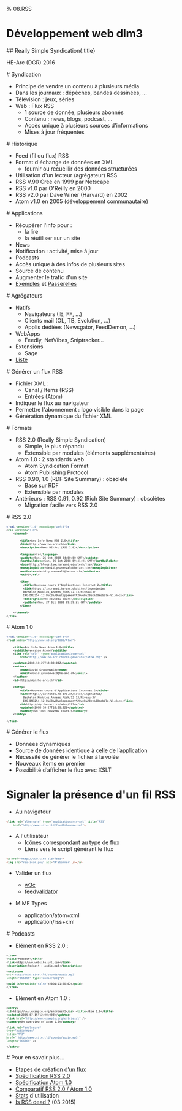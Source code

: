 % 08.RSS

# Développement web dlm3

## Really Simple Syndication{.title}

<footer>HE-Arc (DGR) 2016</footer>

# Syndication

* Principe de vendre un contenu à plusieurs média
* Dans les journaux : dépêches, bandes dessinées, ...
* Télévision : jeux, séries
* Web : Flux RSS
	* 1 source de donnée, plusieurs abonnés
	* Contenu : news, blogs, podcast, …
	* Accès unique à plusieurs sources d'informations
	* Mises à jour fréquentes

# Historique

* Feed (fil ou flux) RSS
* Format d'échange de données en XML
	* fournir ou recueillir des données structurées
* Utilisation d'un lecteur (agrégateur) RSS
* RSS V.90 Créé en 1999 par Netscape
* RSS v1.0 par O'Reilly en 2000
* RSS v2.0 par Dave Winer (Harvard) en 2002
* Atom v1.0 en 2005 (développement communautaire)

# Applications

* Récupérer l'info pour :
	* la lire
	* la réutiliser sur un site
* News
* Notification : activité, mise à jour
* Podcasts
* Accès unique à des infos de plusieurs sites
* Source de contenu
* Augmenter le trafic d'un site
* [Exemples][1] et [Passerelles][2]

# Agrégateurs

* Natifs
	* Navigateurs (IE, FF, ...)
	* Clients mail (OL, TB, Evolution, ...)
	* Applis dédiées (Newsgator, FeedDemon, ...)
* WebApps
	* Feedly, NetVibes, Sniptracker...
* Extensions
	* Sage
* [Liste][3]

# Générer un flux RSS

* Fichier XML :
	* Canal / Items (RSS)
	* Entrées (Atom)
* Indiquer le flux au navigateur
* Permettre l'abonnement : logo visible dans la page
* Génération dynamique du fichier XML

# Formats

* RSS 2.0 (Really Simple Syndication)
	* Simple, le plus répandu
	* Extensible par modules (éléments supplémentaires)
* Atom 1.0 : 2 standards web
	* Atom Syndication Format
	* Atom Publishing Protocol
* RSS 0.90, 1.0 (RDF Site Summary) : obsolète
	* Basé sur RDF
	* Extensible par modules
* Antérieurs : RSS 0.91, 0.92 (Rich Site Summary) : obsolètes
	* Migration facile vers RSS 2.0

# RSS 2.0

```xml
<?xml version="1.0" encoding="utf-8"?>
<rss version="2.0">
	<channel>
	
		<title>Arc Info News RSS 2.0</title>
		<link>http://www.he-arc.ch/</link>
		<description>News HE-Arc (RSS 2.0)</description>
		
		<language>fr</language>
		<pubDate>Sun, 26 Oct 2008 04:00:00 GMT</pubDate>
		<lastBuildDate>Sun, 26 Oct 2008 09:41:01 GMT</lastBuildDate>
		<docs>http://blogs.law.harvard.edu/tech/rss</docs>
		<managingEditor>david.grunenwald@he-arc.ch</managingEditor>
		<webMaster>david.grunenwald@he-arc.ch</webMaster>
		<ttl>5</ttl>
	
		<item>
		  <title>Nouveau cours d'Applications Internet 2</title>
		  <link>https://intranet.he-arc.ch/sites/ingenierie/
		  Bachelor_Modules_Annees_Fich/12-13/Niveau-3/
		  ING-DM3254-12-D%C3%A9veloppement%20web%20et%20mobile-V1.docx</link>
		  <description>Un nouveau cours</description>
		  <pubDate>Mon, 27 Oct 2008 09:39:21 GMT</pubDate>
		</item>
	
	</channel>
</rss>
```

# Atom 1.0

```xml
<?xml version="1.0" encoding="utf-8"?>
<feed xmlns="http://www.w3.org/2005/Atom">
 
	<title>Arc Info News Atom 1.0</title>
	<subtitle>version Atom</subtitle>
	<link rel="self" type="application/atom+xml" 
		href="http://www.he-arc.ch/rss-generator/atom.php" />

	<updated>2008-10-27T18:30:02Z</updated>
	<author>
		<name>David Grunenwald</name>
		<email>david.grunenwald@he-arc.ch</email>
	</author>
	<id>http://dgr.he-arc.ch/</id>
	 
	<entry>
		<title>Nouveau cours d'Applications Internet 2</title>
		<link>https://intranet.he-arc.ch/sites/ingenierie/
		  Bachelor_Modules_Annees_Fich/12-13/Niveau-3/
		  ING-DM3254-12-D%C3%A9veloppement%20web%20et%20mobile-V1.docx</link>
		<id>http://dgr.he-arc.ch/atom/1234</id>
		<updated>2008-10-27T18:30:02Z</updated>
		<summary>Un tout nouveau cours.</summary>
	</entry>
 
</feed>
```

# Générer le flux

* Données dynamiques
* Source de données identique à celle de l’application
* Nécessité de générer le fichier à la volée
* Nouveaux items en premier
* Possibilité d’afficher le flux avec XSLT

# Signaler la présence d'un fil RSS

* Au navigateur

```html
<link rel="alternate" type="application/rss+xml" title="RSS" 
	href="http://www.site.tld/feedfilename.xml">
```
	
* A l'utilisateur
	* Icônes correspondant au type de flux
	* Liens vers le script générant le flux

```html
<a href="http://www.site.tld/feed">
<img src="rss-icon.png" alt="M'abonner" /></a> 
```
   
* Valider un flux
	* [w3c][4]
	* [feedvalidator][5]

* MIME Types
	* application/atom+xml
	* application/rss+xml

# Podcasts

* Elément <enclosure/> en RSS 2.0 :

```xml
<item>
<title>Podcast</title>
<link>http://www.website_url.com</link>
<description>Podcast : audio.mp3</description>

<enclosure
url="http://www.site.tld/sounds/audio.mp3"
length="666666" type="audio/mpeg"/>

<guid isPermaLink="false">2004-11-30-02</guid>
</item>
```

* Elément <link/> en Atom 1.0 :

```xml
<entry> 
<id>http://www.example.org/entries/1</id> <title>Atom 1.0</title> 
<updated>2005-07-15T12:00:00Z</updated> 
<link href="http://www.example.org/entries/1" /> 
<summary>An overview of Atom 1.0</summary> 

<link rel="enclosure" 
type="audio/mpeg" 
title="MP3" 
href=" http://www.site.tld/sounds/audio.mp3 "
length="666666" />

</entry>
```

# Pour en savoir plus...

* [Etapes de création d’un flux][6]
* [Spécification RSS 2.0][7]
* [Spécification Atom 1.0][8]
* [Comparatif RSS 2.0 / Atom 1.0][9]
* [Stats][10] d'utilisation
* [Is RSS dead ?][11] (03.2015)


<!-- Bibliographie -->
[1]:http://blog.louisgray.com/2008/11/30-different-uses-for-rss.html
[2]:http://www.makeuseof.com/tag/14-other-ways-to-use-rss-feeds/
[3]:https://en.wikipedia.org/wiki/Comparison_of_feed_aggregators
[4]:http://validator.w3.org/feed/
[5]:http://www.feedvalidator.org/
[6]:http://www.xul.fr/xml-rss.html
[7]:http://www.rssboard.org/rss-specification
[8]:https://tools.ietf.org/html/rfc4287
[9]:http://www.differencebetween.info/difference-between-rss-and-atom
[10]:https://trends.builtwith.com/feeds
[11]:http://www.makeuseof.com/tag/rss-dead-look-numbers/


<!-- Hack -->
<style>
	.sourceCode {
    font-size: 80%;
	line-height: 80%;
    margin: 0 auto;
	overflow: hidden; 
  }
</style>
 